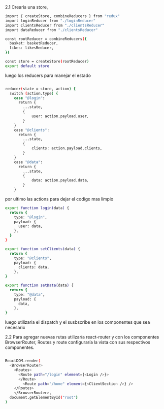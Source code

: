 2.1 Crearía una store,

```bash
import { createStore, combineReducers } from "redux"
import loginReducer from "./loginReducer"
import clientsReducer from "./clientsReducer"
import dataReducer from "./clientsReducer"

const rootReducer = combineReducers({
  basket: basketReducer,
  likes: likesReducer,
})

const store = createStore(rootReducer)
export default store

```

luego los reducers para manejar el estado

```bash

reducer(state = store, action) {
  switch (action.type) {
    case "@login":
      return {
        ...state,
        {
            user: action.payload.user,
        }
    }
    case "@clients":
      return {
        ...state,
        {
            clients: action.payload.clients,
        }
    }
    case "@data":
      return {
        ...state,
        {
            data: action.payload.data,
        }
    }

```

por ultimo las actions para dejar el codigo mas limpio

```bash
export function login(data) {
  return {
    type: "@login",
    payload: {
      user: data,
    },
  }
}

export function setClients(data) {
  return {
    type: "@clients",
    payload: {
      clients: data,
    },
}

export function setData(data) {
  return {
    type: "@data",
    payload: {
      data,
    },
}


```

luego utilizaria el dispatch y el susbscribe en los componentes que sea necesario

2.2 Para agregar nuevas rutas utilizaría react-router y con los componentes BrowserRouter, Routes y route configuraría la vista con sus respectivos componentes.

```bash

ReactDOM.render(
  <BrowserRouter>
    <Routes>
      <Route path="/login" element={<Login />}>
      </Route>
        <Route path="/home" element={<ClientSection />} />
    </Routes>
    </BrowserRouter>,
  document.getElementById("root")
)

```
